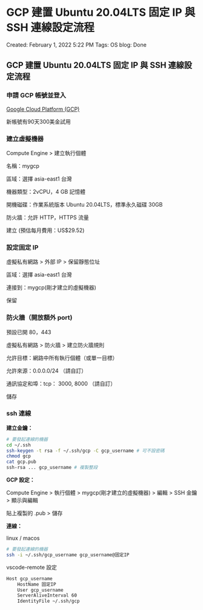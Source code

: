# GCP 建置 Ubuntu 20.04LTS 固定 IP 與 SSH 連線設定流程

Created: February 1, 2022 5:22 PM
Tags: OS
blog: Done

## GCP 建置 Ubuntu 20.04LTS 固定 IP 與 SSH 連線設定流程

### 申請 GCP 帳號並登入

[Google Cloud Platform (GCP)](https://www.googleadservices.com/pagead/aclk?sa=L&ai=DChcSEwiy4InZmab1AhWbwhYFHU2FB78YABABGgJ0bA&ohost=www.google.com&cid=CAESQOD2rQ2IVSDD7pvatAajNE0FfxrkP0Kk7ridHHUQl3rkGFDt2iYAb7t_EkCkPNUsHbh4G5AMxUym4OE5Iq6P62o&sig=AOD64_0zMM8vhiRGCdwWpBtqzWDnqq8vPQ&q&nis=1&adurl&ved=2ahUKEwibooPZmab1AhVBa94KHWVAA8sQ0Qx6BAgFEAE)

新帳號有90天300美金試用

### 建立虛擬機器

Compute Engine > 建立執行個體

名稱：mygcp

區域：選擇 asia-east1 台灣

機器類型：2vCPU，4 GB 記憶體

開機磁碟：作業系統版本 Ubuntu 20.04LTS，標準永久磁碟 30GB

防火牆：允許 HTTP，HTTPS 流量

建立 (預估每月費用：US$29.52)

### 設定固定 IP

虛擬私有網路 > 外部 IP > 保留靜態位址

區域：選擇 asia-east1 台灣

連接到：mygcp(剛才建立的虛擬機器)

保留

### 防火牆（開放額外 port)

預設已開 80，443

虛擬私有網路 > 防火牆 > 建立防火牆規則

允許目標：網路中所有執行個體（或單一目標）

允許來源：0.0.0.0/24 （請自訂）

通訊協定和埠：tcp： 3000, 8000 （請自訂）

儲存

### ssh 連線

**建立金鑰：**

```bash
# 要發起連線的機器
cd ~/.ssh
ssh-keygen -t rsa -f ~/.ssh/gcp -C gcp_username # 可不設密碼
chmod gcp
cat gcp.pub
ssh-rsa ... gcp_username # 複製整段
```

**GCP 設定：**

Compute Engine > 執行個體 > mygcp(剛才建立的虛擬機器) > 編輯 > SSH 金鑰 > 顯示與編輯

貼上複製的 .pub > 儲存

**連線：**

linux / macos

```bash
# 要發起連線的機器
ssh -i ~/.ssh/gcp_username gcp_username@固定IP
```

vscode-remote 設定

```bash
Host gcp_username
    HostName 固定IP
    User gcp_username
    ServerAliveInterval 60
    IdentityFile ~/.ssh/gcp
```